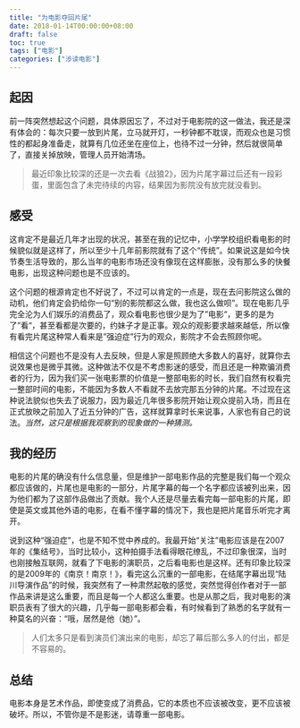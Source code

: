 ```yaml
---
title: "为电影夺回片尾"
date: 2018-01-14T00:00:00+08:00
draft: false
toc: true
tags: ["电影"]
categories: ["涉读电影"]
---
```


## 起因

前一阵突然想起这个问题，具体原因忘了，不过对于电影院的这一做法，我还是深有体会的：每次只要一放到片尾，立马就开灯，一秒钟都不耽误，而观众也是习惯性的都起身准备走，就算有几位还坐在座位上，也待不过一分钟，然后就很简单了，直接关掉放映，管理人员开始清场。

> 最近印象比较深的还是一次去看《战狼2》，因为片尾字幕过后还有一段彩蛋，里面包含了未完待续的内容，结果因为影院没有放完就没看到。

## 感受

这肯定不是最近几年才出现的状况，甚至在我的记忆中，小学学校组织看电影的时候貌似就是这样了，所以至少十几年前影院就有了这个“传统”。如果说这是如今快节奏生活导致的，那么当年的电影市场还没有像现在这样膨胀，没有那么多的快餐电影，出现这种问题也是不应该的。

这个问题的根源肯定也不好说了，不过可以肯定的一点是，现在去问影院这么做的动机，他们肯定会扔给你一句“别的影院都这么做，我也这么做呗”。现在电影几乎完全沦为人们娱乐的消费品了，观众看电影也很少是为了”电影“，更多的是为了”看“，甚至看都是次要的，约妹子才是正事。观众的观影要求越來越低，所以像有看完片尾这种常人看来是”强迫症”行为的观众，影院才不会去照顾你呢。

相信这个问题也不是没有人去反映，但是人家是照顾绝大多数人的喜好，就算你去说效果也是微乎其微。这种做法不仅是不考虑影迷的感受，而且还是一种欺骗消费者的行为，因为我们买一张电影票的价值是一整部电影的时长，我们自然有权看完一整部时间的电影，不能因为多数人不看就不去放完那五分钟的片尾。不过现在这种说法貌似也失去了说服力，因为最近几年很多影院开始让观众提前入场，而且在正式放映之前加入了近五分钟的广告，这样就算拿时长来说事，人家也有自己的说法。*当然，这只是根据我观察到的现象做的一种猜测。*

## 我的经历

电影的片尾的确没有什么信息量，但是维护一部电影作品的完整是我们每一个观众都应该做的，片尾也是电影的一部分，片尾字幕的每一个名字都应该被列出来，因为他们都为了这部作品做出了贡献。我个人还是尽量去看完每一部电影的片尾，即使是英文或其他外语的电影，在看不懂字幕的情况下，我也是把片尾音乐听完才离开。

说到这种“强迫症”，也是不知不觉中养成的。我最开始“关注”电影应该是在2007年的《集结号》，当时比较小，这种拍摄手法看得眼花缭乱，不过印象很深，当时也刚接触互联网，就看了下电影的演职员，之后看电影也是这样。还有印象比较深的是2009年的《南京！南京！》，看完这么沉重的一部电影，在结尾字幕出现“陆川导演作品”的时候，我突然有了一种肃然起敬的感觉，突然觉得创作者对于一部作品来讲是这么重要，而且是每一个人都这么重要。也是从那之后，我对电影的演职员表有了很大的兴趣，几乎每一部电影都会看，有时候看到了熟悉的名字就有一种莫名的兴奋：“哦，居然是他（她）”。

> 人们太多只是看到演员们演出来的电影，却忘了幕后那么多人的付出，都是不容易的。

## 总结

电影本身是艺术作品，即使变成了消费品，它的本质也不应该被改变，更不应该被破坏。所以，不管你是不是影迷，请尊重一部电影。